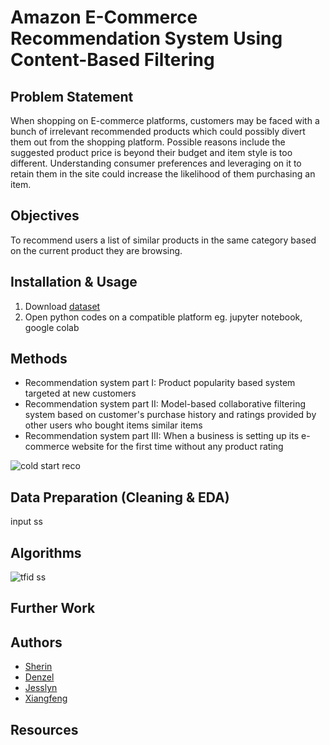 # Amazon E-Commerce Recommendation System Using Content-Based Filtering

## Problem Statement
When shopping on E-commerce platforms, customers may be faced with a bunch of irrelevant recommended products which could possibly divert them out from the shopping platform. Possible reasons include the suggested product price is beyond their budget and item style is too different. Understanding consumer preferences and leveraging on it to retain them in the site could increase the likelihood of them purchasing an item.

## Objectives
To recommend users a list of similar products in the same category based on the current product they are browsing.

## Installation & Usage
1) Download [dataset](https://github.com/sherincheah/Ecommerce-recommendation-system/blob/main/amazon%20products.csv)
2) Open python codes on a compatible platform eg. jupyter notebook, google colab

## Methods 
- Recommendation system part I: Product popularity based system targeted at new customers<br />
- Recommendation system part II: Model-based collaborative filtering system based on customer's purchase history and ratings provided by other users who bought items similar items<br />
- Recommendation system part III: When a business is setting up its e-commerce website for the first time without any product rating<br />

![cold start reco](https://user-images.githubusercontent.com/58731785/100766577-c2234580-3433-11eb-8d19-0cedd6f14b49.png)


## Data Preparation (Cleaning & EDA)
input ss

## Algorithms 
![tfid ss](https://user-images.githubusercontent.com/58731785/100896683-d893d480-34f9-11eb-8b43-7889650cf105.JPG)

## Further Work


## Authors
- [Sherin](https://github.com/sherincheah)
- [Denzel](https://github.com/bub28)
- [Jesslyn](https://github.com/jesslynhillary)
- [Xiangfeng](https://github.com/xiangfengg)

## Resources
